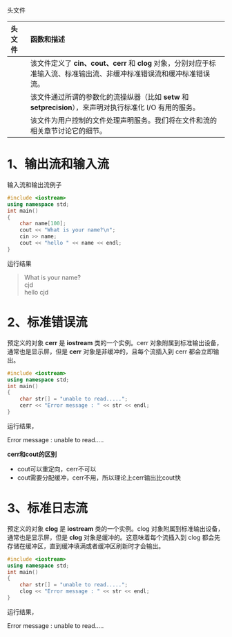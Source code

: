 头文件

| 头文件     | 函数和描述                                                   |
| :--------- | :----------------------------------------------------------- |
| <iostream> | 该文件定义了 **cin、cout、cerr** 和 **clog** 对象，分别对应于标准输入流、标准输出流、非缓冲标准错误流和缓冲标准错误流。 |
| <iomanip>  | 该文件通过所谓的参数化的流操纵器（比如 **setw** 和 **setprecision**），来声明对执行标准化 I/O 有用的服务。 |
| <fstream>  | 该文件为用户控制的文件处理声明服务。我们将在文件和流的相关章节讨论它的细节。 |

# 1、输出流和输入流

输入流和输出流例子

``` cpp
#include <iostream>
using namespace std;
int main()
{
    char name[100];
    cout << "What is your name?\n";
    cin >> name;
    cout << "hello " << name << endl;
}
```

运行结果
>What is your name?<br />
>cjd<br />
>hello cjd

# 2、标准错误流

预定义的对象 **cerr** 是 **iostream** 类的一个实例。cerr 对象附属到标准输出设备，通常也是显示屏，但是 **cerr** 对象是非缓冲的，且每个流插入到 cerr 都会立即输出。

``` cpp
#include <iostream>
using namespace std;
int main()
{
    char str[] = "unable to read.....";
    cerr << "Error message : " << str << endl;
}
```

运行结果，

Error message : unable to read.....

**cerr和cout的区别**

- cout可以重定向，cerr不可以
- cout需要分配缓冲，cerr不用，所以理论上cerr输出比cout快

# 3、标准日志流

预定义的对象 **clog** 是 **iostream** 类的一个实例。clog 对象附属到标准输出设备，通常也是显示屏，但是 **clog** 对象是缓冲的。这意味着每个流插入到 clog 都会先存储在缓冲区，直到缓冲填满或者缓冲区刷新时才会输出。

``` cpp
#include <iostream>
using namespace std;
int main()
{
    char str[] = "unable to read.....";
    clog << "Error message : " << str << endl;
}
```

运行结果，

Error message : unable to read.....